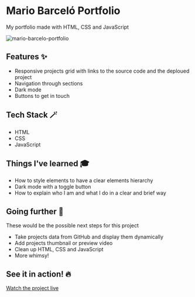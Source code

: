 # Mario Barceló Portfolio
My portfolio made with HTML, CSS and JavaScript

![mario-barcelo-portfolio](https://user-images.githubusercontent.com/44384270/212467862-64434e66-903f-45e5-8cdd-45063dac0ccd.png)

## Features ✨

- Responsive projects grid with links to the source code and the deploued project
- Navigation through sections
- Dark mode
- Buttons to get in touch

## Tech Stack 🪄

- HTML
- CSS
- JavaScript

## Things I've learned 🎓

- How to style elements to have a clear elements hierarchy
- Dark mode with a toggle button
- How to explain who I am and what I do in a clear and brief way

## Going further 🚀
These would be the possible next steps for this project
- Take projects data from GitHub and display them dynamically
- Add projects thumbnail or preview video
- Clean up HTML, CSS and JavaScript
- More whimsy!


## See it in action! 🔥
[Watch the project live](https://mariobarcelo.dev/)
